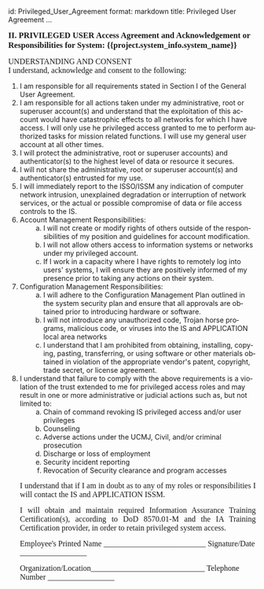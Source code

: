id: Privileged_User_Agreement
format: markdown
title: Privileged User Agreement
...
<html>

<head>
<meta http-equiv=Content-Type content="text/html; charset=windows-1252">
<meta name=Generator content="Microsoft Word 15 (filtered)">
<title>Privileged User Agreement</title>
<style>
<!--
 /* Font Definitions */
 @font-face
	{font-family:Wingdings;
	panose-1:5 0 0 0 0 0 0 0 0 0;}
@font-face
	{font-family:"Cambria Math";
	panose-1:2 4 5 3 5 4 6 3 2 4;}
@font-face
	{font-family:Calibri;
	panose-1:2 15 5 2 2 2 4 3 2 4;}
@font-face
	{font-family:Tahoma;
	panose-1:2 11 6 4 3 5 4 4 2 4;}
@font-face
	{font-family:"Arial Narrow";
	panose-1:2 11 6 6 2 2 2 3 2 4;}
@font-face
	{font-family:"Times New Roman Bold";
	panose-1:2 2 8 3 7 5 5 2 3 4;}
@font-face
	{font-family:"Arial Bold";
	panose-1:2 11 7 4 2 2 2 2 2 4;}
 /* Style Definitions */
 p.MsoNormal, li.MsoNormal, div.MsoNormal
	{margin-top:0in;
	margin-right:0in;
	margin-bottom:10.0pt;
	margin-left:0in;
	line-height:115%;
	font-size:11.0pt;
	font-family:"Calibri",sans-serif;}
p.MsoListParagraph, li.MsoListParagraph, div.MsoListParagraph
	{margin-top:0in;
	margin-right:0in;
	margin-bottom:10.0pt;
	margin-left:.5in;
	line-height:115%;
	font-size:11.0pt;
	font-family:"Calibri",sans-serif;}
p.MsoListParagraphCxSpFirst, li.MsoListParagraphCxSpFirst, div.MsoListParagraphCxSpFirst
	{margin-top:0in;
	margin-right:0in;
	margin-bottom:0in;
	margin-left:.5in;
	line-height:115%;
	font-size:11.0pt;
	font-family:"Calibri",sans-serif;}
p.MsoListParagraphCxSpMiddle, li.MsoListParagraphCxSpMiddle, div.MsoListParagraphCxSpMiddle
	{margin-top:0in;
	margin-right:0in;
	margin-bottom:0in;
	margin-left:.5in;
	line-height:115%;
	font-size:11.0pt;
	font-family:"Calibri",sans-serif;}
p.MsoListParagraphCxSpLast, li.MsoListParagraphCxSpLast, div.MsoListParagraphCxSpLast
	{margin-top:0in;
	margin-right:0in;
	margin-bottom:10.0pt;
	margin-left:.5in;
	line-height:115%;
	font-size:11.0pt;
	font-family:"Calibri",sans-serif;}
.MsoChpDefault
	{font-family:"Calibri",sans-serif;}
.MsoPapDefault
	{margin-bottom:10.0pt;
	line-height:115%;}
 /* Page Definitions */
 @page WordSection1
	{size:8.5in 11.0in;
	margin:1.0in 1.0in 1.0in 1.0in;}
div.WordSection1
	{page:WordSection1;}
 /* List Definitions */
 ol
	{margin-bottom:0in;}
ul
	{margin-bottom:0in;}
-->
</style>

</head>

<body lang=EN-US link=blue vlink=purple style='word-wrap:break-word'>

<div class=WordSection1>

<p class=MsoNormal style='margin-bottom:0in;line-height:normal;text-autospace:
none'><b><span style='font-size:12.5pt;font-family:"Times New Roman",serif'>II.
PRIVILEGED USER Access Agreement and Acknowledgement or Responsibilities for System: {{project.system_info.system_name}}</span></b></p>

<span></span>

<p class=MsoNormal style='margin-bottom:0in;line-height:normal;text-autospace:
none'><span style='font-size:12.0pt;font-family:"Times New Roman",serif'>UNDERSTANDING AND CONSENT </span></p>

<p class=MsoNormal style='margin-bottom:0in;line-height:normal;text-autospace:
none'><span style='font-size:12.0pt;font-family:"Times New Roman",serif'>I understand, acknowledge and consent to the following:</span></p>

<span><ol>
<li>I am responsible for all requirements stated in Section I of the General User Agreement.</span>

<li>I am responsible for all actions taken under my administrative, root or superuser account(s) and understand that the exploitation of this account would have catastrophic effects to all networks for which I have access. I will only use he privileged access granted to me to perform authorized tasks for mission related functions. I will use my general user account at all other times.

<li>I will protect the administrative, root or superuser accounts) and authenticator(s) to the highest level of data or resource it secures.

<li>I will not share the administrative, root or superuser account(s) and authenticator(s) entrusted for my use.

<li>I will immediately report to the ISSO/ISSM any indication of computer network intrusion, unexplained degradation or interruption of network services, or the actual or possible compromise of data or file access controls to the IS.

<li>Account Management Responsibilities:

<ol style='margin-top:0in' start=6 type=1>
 <ol style='margin-top:0in' start=1 type=a>
 <li>I will not create or modify rights of others outside of the responsibilities of my position and guidelines for account modification.
 <li>I will not allow others access to information systems or networks under my privileged account.
 <li>If I work in a capacity where I have rights to remotely log into users' systems, I will ensure they are positively informed of my presence prior to taking any actions on their system.
 </ol>
</ol>

<li>Configuration Management Responsibilities:

<ol style='margin-top:0in' start=7 type=1>
 <ol style='margin-top:0in' start=1 type=a>
  <li>I will adhere to the Configuration Management Plan outlined in the system security plan and ensure that all approvals are obtained prior to introducing hardware or software.
  <li>I will not introduce any unauthorized code, Trojan horse programs, malicious code, or viruses into the IS and APPLICATION local area networks
  <li>I understand that I am prohibited from obtaining, installing, copying, pasting, transferring, or using software or other materials obtained in violation of the appropriate vendor's patent, copyright, trade secret, or license agreement.
 </ol>
</ol>

<li>I understand that failure to comply with the above requirements is a violation of the trust extended to me for privileged access roles and may result in one or more administrative or judicial actions such as, but not limited to:

<ol style='margin-top:0in' start=8 type=1>
 <ol style='margin-top:0in' start=1 type=a>

 </ol>
</ol>


<ol style='margin-top:0in' start=8 type=1>
 <ol style='margin-top:0in' start=1 type=a>
<li>Chain of command revoking IS privileged access and/or user privileges
<li>Counseling
<li>Adverse actions under the UCMJ, Civil, and/or criminal prosecution
<li>Discharge or loss of employment
<li>Security incident reporting
<li>Revocation of Security clearance and program accesses
 </ol>
</ol>

<span></span>

<p class=MsoNormal style='margin-bottom:0in;margin-bottom:0in;margin-top:0in;
text-align:justify;text-justify:inter-ideograph;line-height:normal;text-autospace:
none'><span style='font-size:12.0pt;font-family:"Times New Roman",serif'>I understand that if I am in doubt as to any of my roles or responsibilities I will contact the IS and APPLICATION ISSM.</span></p>

<span></span>

<p class=MsoNormal style='margin-bottom:0in;margin-bottom:0in;margin-top:0in;
text-align:justify;text-justify:inter-ideograph;line-height:normal;text-autospace:
none'><span style='font-size:12.0pt;font-family:"Times New Roman",serif'>I will obtain and maintain required Information Assurance Training Certification(s), according to DoD 8570.01-M and the IA Training Certification provider, in order to retain privileged system access.</span></p>

<span><p><p></span>


<span><p><p></span>


<p class=MsoNormal style='margin-bottom:0in;line-height:normal;text-autospace:
none'><span style='font-size:12.0pt;font-family:"Times New Roman",serif'>Employee's Printed Name __________________________          Signature/Date _________________ </span></p>
<p><p>

<span></span>

<p class=MsoNormal style='margin-bottom:0in;line-height:normal;text-autospace:
none'><span style='font-size:12.0pt;font-family:"Times New Roman",serif'>Organization/Location_____________________________            Telephone Number _________________</span></p>

</body>
</html>